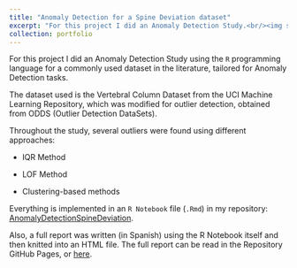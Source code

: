 ```yaml
---
title: "Anomaly Detection for a Spine Deviation dataset"
excerpt: "For this project I did an Anomaly Detection Study.<br/><img src='/images/R_AD.png'>"
collection: portfolio
---
```



For this project I did an Anomaly Detection Study using the `R` programming language for a commonly used dataset in the literature, tailored for Anomaly Detection tasks.

The dataset used is the Vertebral Column Dataset from the UCI Machine Learning Repository, which was modified for outlier detection, obtained from ODDS (Outlier Detection DataSets). 

Throughout the study, several outliers were found using different approaches:

- IQR Method

- LOF Method

- Clustering-based methods

Everything is implemented in an `R Notebook` file (`.Rmd`) in my repository: [AnomalyDetectionSpineDeviation](https://github.com/PerezDavid-98/AnomalyDetectionSpineDeviation). 

Also, a full report was written (in Spanish) using the R Notebook itself and then knitted into an HTML file. The full report can be read in the Repository GitHub Pages, or [here](https://perezdavid-98.github.io/AnomalyDetectionSpineDeviation/AnomalyDetectionSpineDeviation.html).